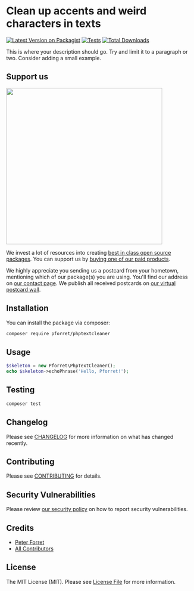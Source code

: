 # Clean up accents and weird characters in texts

[![Latest Version on Packagist](https://img.shields.io/packagist/v/pforret/phptextcleaner.svg?style=flat-square)](https://packagist.org/packages/pforret/phptextcleaner)
[![Tests](https://img.shields.io/github/actions/workflow/status/pforret/phptextcleaner/run-tests.yml?branch=main&label=tests&style=flat-square)](https://github.com/pforret/phptextcleaner/actions/workflows/run-tests.yml)
[![Total Downloads](https://img.shields.io/packagist/dt/pforret/phptextcleaner.svg?style=flat-square)](https://packagist.org/packages/pforret/phptextcleaner)

This is where your description should go. Try and limit it to a paragraph or two. Consider adding a small example.

## Support us

[<img src="https://github-ads.s3.eu-central-1.amazonaws.com/phpTextCleaner.jpg?t=1" width="419px" />](https://spatie.be/github-ad-click/phpTextCleaner)

We invest a lot of resources into creating [best in class open source packages](https://spatie.be/open-source). You can support us by [buying one of our paid products](https://spatie.be/open-source/support-us).

We highly appreciate you sending us a postcard from your hometown, mentioning which of our package(s) you are using. You'll find our address on [our contact page](https://spatie.be/about-us). We publish all received postcards on [our virtual postcard wall](https://spatie.be/open-source/postcards).

## Installation

You can install the package via composer:

```bash
composer require pforret/phptextcleaner
```

## Usage

```php
$skeleton = new Pforret\PhpTextCleaner();
echo $skeleton->echoPhrase('Hello, Pforret!');
```

## Testing

```bash
composer test
```

## Changelog

Please see [CHANGELOG](CHANGELOG.md) for more information on what has changed recently.

## Contributing

Please see [CONTRIBUTING](https://github.com/spatie/.github/blob/main/CONTRIBUTING.md) for details.

## Security Vulnerabilities

Please review [our security policy](../../security/policy) on how to report security vulnerabilities.

## Credits

- [Peter Forret](https://github.com/pforret)
- [All Contributors](../../contributors)

## License

The MIT License (MIT). Please see [License File](LICENSE.md) for more information.
